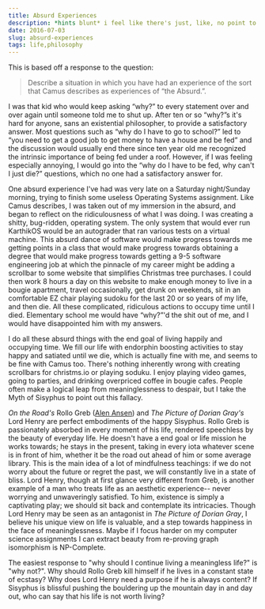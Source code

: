 ```yaml
---
title: Absurd Experiences
description: *hints blunt* i feel like there's just, like, no point to anything, you know
date: 2016-07-03
slug: absurd-experiences
tags: life,philosophy
---
```


This is based off a response to the question:

> Describe a situation in which you have had an experience of the sort that Camus describes as experiences of “the Absurd.”.

I was that kid who would keep asking “why?” to every statement over and over again until someone told me to shut up. After ten or so “why?”s it's hard for anyone, sans an existential philosopher, to provide a satisfactory answer. Most questions such as “why do I have to go to school?” led to “you need to get a good job to get money to have a house and be fed” and the discussion would usually end there since ten year old me recognized the intrinsic importance of being fed under a roof. However, if I was feeling especially annoying, I would go into the “why do I have to be fed, why can't I just die?” questions, which no one had a satisfactory answer for.

One absurd experience I've had was very late on a Saturday night/Sunday morning, trying to finish some useless Operating Systems assignment. Like Camus describes, I was taken out of my immersion in the absurd, and began to reflect on the ridiculousness of what I was doing. I was creating a shitty, bug-ridden, operating system. The only system that would ever run KarthikOS would be an autograder that ran various tests on a virtual machine. This absurd dance of software would make progress towards me getting points in a class that would make progress towards obtaining a degree that would make progress towards getting a 9-5 software engineering job at which the pinnacle of my career might be adding a scrollbar to some website that simplifies Christmas tree purchases. I could then work 8 hours a day on this website to make enough money to live in a bougie apartment, travel occasionally, get drunk on weekends, sit in an comfortable EZ chair playing sudoku for the last 20 or so years of my life, and then die. All these complicated, ridiculous actions to occupy time until I died. Elementary school me would have “why?”'d the shit out of me, and I would have disappointed him with my answers.

I do all these absurd things with the end goal of living happily and occupying time. We fill our life with endorphin boosting activities to stay happy and satiated until we die, which is actually fine with me, and seems to be fine with Camus too. There's nothing inherently wrong with creating scrollbars for christms.io or playing soduku. I enjoy playing video games, going to parties, and drinking overpriced coffee in bougie cafes. People often make a logical leap from meaninglessness to despair, but I take the Myth of Sisyphus to point out this fallacy.

_On the Road's_ Rollo Greb ([Alen Ansen](https://www.wikiwand.com/en/Alan_Ansen)) and _The Picture of Dorian Gray's_ Lord Henry are perfect embodiments of the happy Sisyphus. Rollo Greb is passionately absorbed in every moment of his life, rendered speechless by the beauty of everyday life. He doesn't have a end goal or life mission he works towards; he stays in the present, taking in every iota whatever scene is in front of him, whether it be the road out ahead of him or some average library. This is the main idea of a lot of mindfulness teachings: if we do not worry about the future or regret the past, we will constantly live in a state of bliss. Lord Henry, though at first glance very different from Greb, is another example of a man who treats life as an aesthetic experience-- never worrying and unwaveringly satisfied. To him, existence is simply a captivating play; we should sit back and contemplate its intricacies. Though Lord Henry may be seen as an antagonist in _The Picture of Dorian Gray_, I believe his unique view on life is valuable, and a step towards happiness in the face of meaninglessness. Maybe if I focus harder on my computer science assignments I can extract beauty from re-proving graph isomorphism is NP-Complete.

The easiest response to "why should I continue living a meaningless life?" is "why not?". Why should Rollo Greb kill himself if he lives in a constant state of ecstasy? Why does Lord Henry need a purpose if he is always content? If Sisyphus is blissful pushing the bouldering up the mountain day in and day out, who can say that his life is not worth living?
